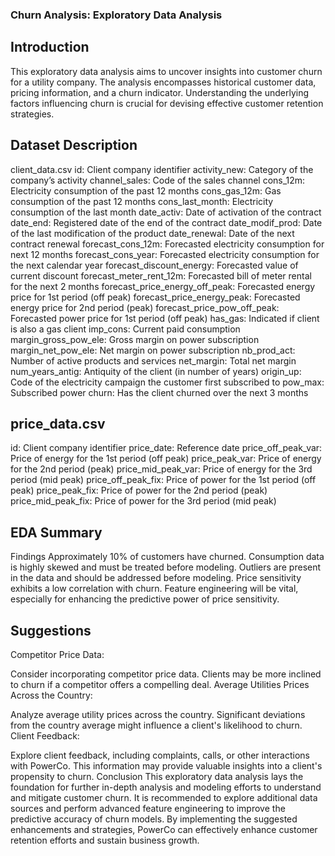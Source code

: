 ### Churn Analysis: Exploratory Data Analysis
## Introduction
This exploratory data analysis aims to uncover insights into customer churn for a utility company. The analysis encompasses historical customer data, pricing information, and a churn indicator. Understanding the underlying factors influencing churn is crucial for devising effective customer retention strategies.

## Dataset Description
client_data.csv
id: Client company identifier
activity_new: Category of the company’s activity
channel_sales: Code of the sales channel
cons_12m: Electricity consumption of the past 12 months
cons_gas_12m: Gas consumption of the past 12 months
cons_last_month: Electricity consumption of the last month
date_activ: Date of activation of the contract
date_end: Registered date of the end of the contract
date_modif_prod: Date of the last modification of the product
date_renewal: Date of the next contract renewal
forecast_cons_12m: Forecasted electricity consumption for next 12 months
forecast_cons_year: Forecasted electricity consumption for the next calendar year
forecast_discount_energy: Forecasted value of current discount
forecast_meter_rent_12m: Forecasted bill of meter rental for the next 2 months
forecast_price_energy_off_peak: Forecasted energy price for 1st period (off peak)
forecast_price_energy_peak: Forecasted energy price for 2nd period (peak)
forecast_price_pow_off_peak: Forecasted power price for 1st period (off peak)
has_gas: Indicated if client is also a gas client
imp_cons: Current paid consumption
margin_gross_pow_ele: Gross margin on power subscription
margin_net_pow_ele: Net margin on power subscription
nb_prod_act: Number of active products and services
net_margin: Total net margin
num_years_antig: Antiquity of the client (in number of years)
origin_up: Code of the electricity campaign the customer first subscribed to
pow_max: Subscribed power
churn: Has the client churned over the next 3 months

## price_data.csv

id: Client company identifier
price_date: Reference date
price_off_peak_var: Price of energy for the 1st period (off peak)
price_peak_var: Price of energy for the 2nd period (peak)
price_mid_peak_var: Price of energy for the 3rd period (mid peak)
price_off_peak_fix: Price of power for the 1st period (off peak)
price_peak_fix: Price of power for the 2nd period (peak)
price_mid_peak_fix: Price of power for the 3rd period (mid peak)

## EDA Summary
Findings
Approximately 10% of customers have churned.
Consumption data is highly skewed and must be treated before modeling.
Outliers are present in the data and should be addressed before modeling.
Price sensitivity exhibits a low correlation with churn.
Feature engineering will be vital, especially for enhancing the predictive power of price sensitivity.

## Suggestions
Competitor Price Data:

Consider incorporating competitor price data. Clients may be more inclined to churn if a competitor offers a compelling deal.
Average Utilities Prices Across the Country:

Analyze average utility prices across the country. Significant deviations from the country average might influence a client's likelihood to churn.
Client Feedback:

Explore client feedback, including complaints, calls, or other interactions with PowerCo. This information may provide valuable insights into a client's propensity to churn.
Conclusion
This exploratory data analysis lays the foundation for further in-depth analysis and modeling efforts to understand and mitigate customer churn. It is recommended to explore additional data sources and perform advanced feature engineering to improve the predictive accuracy of churn models. By implementing the suggested enhancements and strategies, PowerCo can effectively enhance customer retention efforts and sustain business growth.

